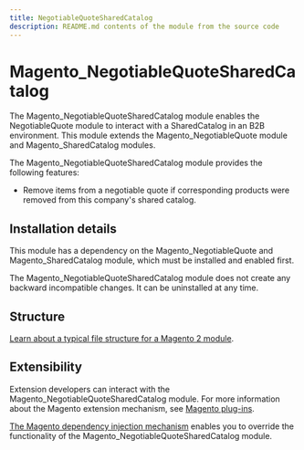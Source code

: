 ```yaml
---
title: NegotiableQuoteSharedCatalog
description: README.md contents of the module from the source code
---
```


# Magento_NegotiableQuoteSharedCatalog

The Magento_NegotiableQuoteSharedCatalog module enables the NegotiableQuote module to interact with a SharedCatalog in an B2B environment. This module extends the Magento_NegotiableQuote module and Magento_SharedCatalog modules.

The Magento_NegotiableQuoteSharedCatalog module provides the following features:

* Remove items from a negotiable quote if corresponding products were removed from this company's shared catalog.

## Installation details

This module has a dependency on the Magento_NegotiableQuote and Magento_SharedCatalog module, which must be installed and enabled first.

The Magento_NegotiableQuoteSharedCatalog module does not create any backward incompatible changes. It can be uninstalled at any time.

## Structure

[Learn about a typical file structure for a Magento 2 module](https://devdocs.magento.com/guides/v2.4/extension-dev-guide/build/module-file-structure.html).

## Extensibility

Extension developers can interact with the Magento_NegotiableQuoteSharedCatalog module. For more information about the Magento extension mechanism, see [Magento plug-ins](https://devdocs.magento.com/guides/v2.4/extension-dev-guide/plugins.html).

[The Magento dependency injection mechanism](https://devdocs.magento.com/guides/v2.4/extension-dev-guide/depend-inj.html) enables you to override the functionality of the Magento_NegotiableQuoteSharedCatalog module.

